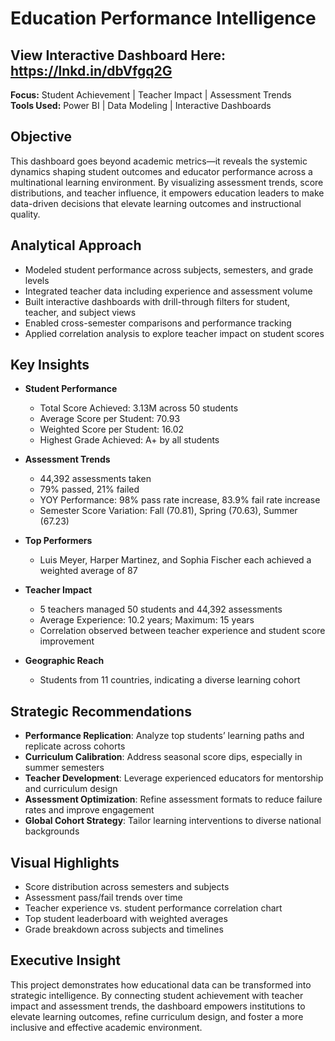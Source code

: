 # Education Performance Intelligence
## View Interactive Dashboard Here: https://lnkd.in/dbVfgq2G

**Focus:** Student Achievement | Teacher Impact | Assessment Trends  
**Tools Used:** Power BI | Data Modeling | Interactive Dashboards

## Objective  
This dashboard goes beyond academic metrics—it reveals the systemic dynamics shaping student outcomes and educator performance across a multinational learning environment. By visualizing assessment trends, score distributions, and teacher influence, it empowers education leaders to make data-driven decisions that elevate learning outcomes and instructional quality.

## Analytical Approach  
- Modeled student performance across subjects, semesters, and grade levels  
- Integrated teacher data including experience and assessment volume  
- Built interactive dashboards with drill-through filters for student, teacher, and subject views  
- Enabled cross-semester comparisons and performance tracking  
- Applied correlation analysis to explore teacher impact on student scores

## Key Insights

- **Student Performance**  
  - Total Score Achieved: 3.13M across 50 students  
  - Average Score per Student: 70.93  
  - Weighted Score per Student: 16.02  
  - Highest Grade Achieved: A+ by all students

- **Assessment Trends**  
  - 44,392 assessments taken  
  - 79% passed, 21% failed  
  - YOY Performance: 98% pass rate increase, 83.9% fail rate increase  
  - Semester Score Variation: Fall (70.81), Spring (70.63), Summer (67.23)

- **Top Performers**  
  - Luis Meyer, Harper Martinez, and Sophia Fischer each achieved a weighted average of 87

- **Teacher Impact**  
  - 5 teachers managed 50 students and 44,392 assessments  
  - Average Experience: 10.2 years; Maximum: 15 years  
  - Correlation observed between teacher experience and student score improvement

- **Geographic Reach**  
  - Students from 11 countries, indicating a diverse learning cohort

## Strategic Recommendations  
- **Performance Replication**: Analyze top students’ learning paths and replicate across cohorts  
- **Curriculum Calibration**: Address seasonal score dips, especially in summer semesters  
- **Teacher Development**: Leverage experienced educators for mentorship and curriculum design  
- **Assessment Optimization**: Refine assessment formats to reduce failure rates and improve engagement  
- **Global Cohort Strategy**: Tailor learning interventions to diverse national backgrounds

## Visual Highlights  
- Score distribution across semesters and subjects  
- Assessment pass/fail trends over time  
- Teacher experience vs. student performance correlation chart  
- Top student leaderboard with weighted averages  
- Grade breakdown across subjects and timelines

## Executive Insight  
This project demonstrates how educational data can be transformed into strategic intelligence. By connecting student achievement with teacher impact and assessment trends, the dashboard empowers institutions to elevate learning outcomes, refine curriculum design, and foster a more inclusive and effective academic environment.
